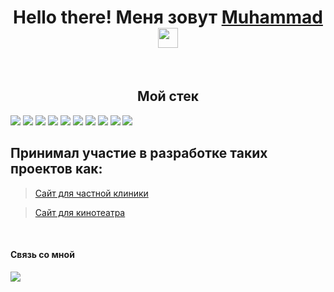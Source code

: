 <h1 align="center">Hello there! Меня зовут <a href="https://t.me/AgReSSoR_vu" target="_blank">Muhammad</a><img src="https://github.com/blackcater/blackcater/raw/main/images/Hi.gif" height="32"/> </h1>
&nbsp;






<h2 align="center">Мой стек</h2>

 <div>
 <img src="https://img.shields.io/badge/javascript-%23323330.svg?style=for-the-badge&logo=javascript&logoColor=%23F7DF1E" />
  <img src="https://img.shields.io/badge/react-%2320232a.svg?style=for-the-badge&logo=react&logoColor=%2361DAFB" />
  <img src="https://img.shields.io/badge/redux-%23593d88.svg?style=for-the-badge&logo=redux&logoColor=white" />
  <img src="https://img.shields.io/badge/React_Router-CA4245?style=for-the-badge&logo=react-router&logoColor=white" />
  <img src="https://img.shields.io/badge/node.js-6DA55F?style=for-the-badge&logo=node.js&logoColor=white" />
<!--   <img src="https://img.shields.io/badge/webpack-%238DD6F9.svg?style=for-the-badge&logo=webpack&logoColor=black" /> -->
  <img src="https://img.shields.io/badge/express.js-%23404d59.svg?style=for-the-badge&logo=express&logoColor=%2361DAFB" />
  <img src="https://img.shields.io/badge/MongoDB-%234ea94b.svg?style=for-the-badge&logo=mongodb&logoColor=white" />
  <img src="https://img.shields.io/badge/github-%23121011.svg?style=for-the-badge&logo=github&logoColor=white" />
  <img src="https://img.shields.io/badge/html5-%23E34F26.svg?style=for-the-badge&logo=html5&logoColor=white" />
  <img src="https://img.shields.io/badge/css3-%231572B6.svg?style=for-the-badge&logo=css3&logoColor=white" />

</div>

<h2>Принимал участие в разработке таких проектов как:</h2>

> [Сайт для частной клиники](https://github.com/MuSliM-95/Hospital_Frontend)

> [Сайт для кинотеатра](https://github.com/MuSliM-95/week-project-client)

&nbsp;
 
 
 <h4>Связь со мной</h4>
  <a href="https://t.me/HeIIoW0RID" id="redirect" target="_blank"/><img src="https://img.shields.io/badge/Telegram-2CA5E0?style=for-the-badge&logo=telegram&logoColor=white"/></a> 

<!--
**MuSliM-95/MuSliM-95** is a ✨ _special_ ✨ repository because its `README.md` (this file) appears on your GitHub profile.

Here are some ideas to get you started:

- 🔭 I’m currently working on ...
- 🌱 I’m currently learning ...
- 👯 I’m looking to collaborate on ...
- 🤔 I’m looking for help with ...
- 💬 Ask me about ...
- 📫 How to reach me: ...
- 😄 Pronouns: ...
- ⚡ Fun fact: ...
-->
